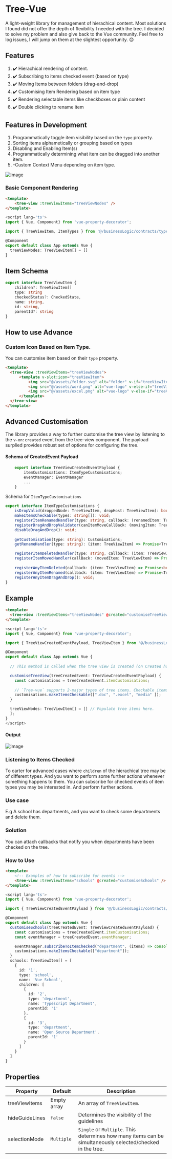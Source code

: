 # Tree-Vue

A light-weight library for management of hierachical content. Most solutions I found did not offer the depth of flexibility I needed with the tree. I decided to solve my problem and also give back to the Vue community. Feel free to log issues, I will jump on them at the slightest opportunity. 😊

## Features

1. :heavy_check_mark: Hierachical rendering of content.
2. ✔️ Subscribing to items checked event (based on type)
3. :heavy_check_mark: Moving Items between folders (drag-and-drop)
4. :heavy_check_mark: Customising Item Rendering based on item type
5. ✔️ Rendering selectable items like checkboxes or plain content
6. ✔️ Double clicking to rename item

## Features in Development
1. Programmatically toggle item visibility based on the `type` property.
2. Sorting items alphametically or grouping based on types
3. Disabling and Enabling Item(s)
4. Programmatically determining what item can be dragged into another item.
5. -Custom Context Menu depending on item type.


![image](https://user-images.githubusercontent.com/39003759/125176959-e320f580-e1cf-11eb-886f-7a9c8808c178.png)

### Basic Component Rendering
``` html
<template>
    <tree-view :treeViewItems="treeViewNodes" />
</template>
```

```ts
<script lang='ts'>
import { Vue, Component} from 'vue-property-decorator';

import { TreeViewItem, ItemTypes } from '@/businessLogic/contracts/types';

@Component
export default class App extends Vue {
  treeViewNodes: TreeViewItem[] = []
}
```

## Item Schema

```ts
export interface TreeViewItem {
    children?: TreeViewItem[]
    type: string
    checkedStatus?: CheckedState,
    name: string,
    id: string,
    parentId?: string
}
```

## How to use Advance

### Custom Icon Based on Item Type.
You can customise item based on their `type` property.

```html
<template>
  <tree-view :treeViewItems="treeViewNodes">
      <template v-slot:icon="treeViewItem">
          <img src="@/assets/folder.svg" alt="folder" v-if="treeViewItem.type === 'folder'" >
          <img src="@/assets/word.png" alt="vue-logo" v-else-if="treeViewItem.type === '.doc'" height="22" width="22">
          <img src="@/assets/excel.png" alt="vue-logo" v-else-if="treeViewItem.type === '.excel'" height="22" width="22">
      </template>
  </tree-view>
</template>

```

## Advanced Customisation

The library provides a way to further customise the tree view by listening to the `v-on:created` event from the tree-view component. The payload surplied provides robust set of options for configuring the tree.

#### Schema of CreatedEvent Payload

```ts
    export interface TreeViewCreatedEventPayload {
        itemCustomisations: ItemTypeCustomisations;
        eventManager: EventManager
        ...
    }
```

Schema for `ItemTypeCustomisations`

```ts
export interface ItemTypeCustomisations {
    isDropValid(droppedNode: TreeViewItem, dropHost: TreeViewItem): boolean;
    makeItemsCheckable(types: string[]): void;
    registerItemRenamedHandler(type: string, callback: (renamedItem: TreeViewItem) => Promise<TreeViewItem>): void;
    registerDragAndDropValidator(canItemMoveCallBack: (movingItem: TreeViewItem, destinationItem: TreeViewItem) => boolean): void;
    disableDragAndDrop(): void;
    
    getCustomisation(type: string): Customisations;
    getRenameHandler(type: string): (item: TreeViewItem) => Promise<TreeViewItem>;

    registerItemDeletedHandler(type: string, callback: (item: TreeViewItem) => Promise<boolean>): void;
    registerItemMovedHandler(callBack: (movedItem: TreeViewItem) => Promise<TreeViewItem>): void;
    
    registerAnyItemDeleted(callback: (item: TreeViewItem) => Promise<boolean>): void;
    registerAnyItemRenamed(callback: (item: TreeViewItem) => Promise<TreeViewItem>): void;
    registerAnyItemDragAndDrop(): void;
}
```

## Example

```html
<template>
  <tree-view :treeViewItems="treeViewNodes" @created="customiseTreeView" />
</template>
```
```ts
<script lang='ts'>
import { Vue, Component} from 'vue-property-decorator';

import { TreeViewCreatedEventPayload, TreeViewItem } from '@/businessLogic/contracts/types';

@Component
export default class App extends Vue {
  
  // This method is called when the tree view is created (on Created hook). And allows you to customise the tree-view items using the payload passed into the function.

  customiseTreeView(treeCreatedEvent: TreeViewCreatedEventPayload) {
    const customisations = treeCreatedEvent.itemCustomisations;
    
    // `Tree-vue` supports 2-major types of tree items. Checkable items or plain items.
    customisations.makeItemsCheckable([".doc", ".excel", "media" ]);
  }

  treeViewNodes: TreeViewItem[] = [] // Populate tree items here.
  ];
}
</script>
```

#### Output

![image](https://user-images.githubusercontent.com/39003759/121091770-7090b480-c7e2-11eb-9ee5-e79351bd8ed8.png)

### Listening to Items Checked

To carter for advanced cases where `children` of the hierachical tree may be of different types. And you want to perform some further actions whenever something happens to them. You can subscribe for checked events of item types you may be interested in. And perform further actions.

### Use case
E.g A school has departments, and you want to check some departments and delete them.

### Solution
You can attach callbacks that notify you when departments have been checked on the tree.

### How to Use

```html
<template>    
    <!-- Examples of how to subscribe for events -->
    <tree-view :treeViewItems="schools" @created="customiseSchools" />
</template>
```
```ts
<script lang='ts'>
import { Vue, Component} from 'vue-property-decorator';

import { TreeViewCreatedEventPayload } from '@/businessLogic/contracts/types';

@Component
export default class App extends Vue {
  customiseSchools(treeCreatedEvent: TreeViewCreatedEventPayload) {
    const customisations = treeCreatedEvent.itemCustomisations;
    const eventManager = treeCreatedEvent.eventManager;

    eventManager.subscribeToItemChecked("department", (items) => console.log(items));
    customisations.makeItemsCheckable(["department"]);
  }
  schools: TreeViewItem[] = [
    {
      id: '1',
      type: 'school',
      name: 'Vue School',
      children: [
        {
          id: '2',
          type: 'department',
          name: 'Typescript Department',
          parentId: '1'
        },
        {
          id: '3',
          type: 'department',
          name: 'Open Source Department',
          parentId: '1'
        }
      ]
    }
  ]
}
```
## Properties

| Property      | Default | Description |
| ----------- | ----------- |-------------
| treeViewItems | Empty array      | An array of `TreeViewItem`.       |
| hideGuideLines | `false` | Determines the visibility of the guidelines
| selectionMode | `Multiple`   | `Single` or `Multiple`. This determines how many items can be simultaneously selected/checked in the tree.         |
